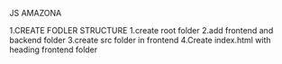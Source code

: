 JS AMAZONA

1.CREATE FODLER STRUCTURE
   1.create root folder 
   2.add frontend and backend folder
   3.create src folder in frontend
   4.Create index.html with heading frontend folder
